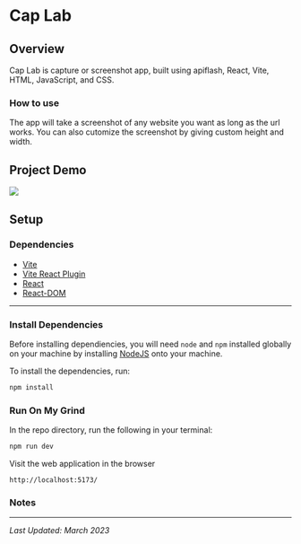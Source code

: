 # Cap Lab

## Overview

Cap Lab is capture or screenshot app, built using apiflash, React, Vite, HTML, JavaScript, and CSS.

### How to use

The app will take a screenshot of any website you want as long as the url works. You can also cutomize the screenshot by giving custom height and width.

## Project Demo

<img src="http://g.recordit.co/gFYGu3B52Q.gif" />



## Setup

### Dependencies

* [Vite](https://www.npmjs.com/package/vite)
* [Vite React Plugin](https://www.npmjs.com/package/@vitejs/plugin-react)
* [React](https://www.npmjs.com/package/react)
* [React-DOM](https://www.npmjs.com/package/react-dom)

---

### Install Dependencies

Before installing dependiencies, you will need `node` and `npm` installed globally on your machine by installing [NodeJS](https://nodejs.org/en/download/) onto your machine.

To install the dependencies, run:

```sh
npm install
```

### Run On My Grind

In the repo directory, run the following in your terminal:

```sh
npm run dev

```

Visit the web application in the browser

```console
http://localhost:5173/
```
### Notes

---

*Last Updated: March 2023*
